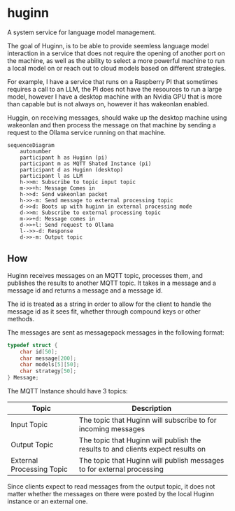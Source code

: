 # huginn
A system service for language model management.

The goal of Huginn, is to be able to provide seemless language model interaction in a service that does not require the opening of another port on the machine, as well as the ability to select a more powerful machine to run a local model on or reach out to cloud models based on different strategies.

For example, I have a service that runs on a Raspberry PI that sometimes requires a call to an LLM, the PI does not have the resources to run a large model, however I have a desktop machine with an Nvidia GPU that is more than capable but is not always on, however it has wakeonlan enabled. 

Huggin, on receiving messages, should wake up the desktop machine using wakeonlan and then process the message on that machine by sending a request to the Ollama service running on that machine.

```mermaid
sequenceDiagram
    autonumber
    participant h as Huginn (pi)
    participant m as MQTT Shated Instance (pi)
    participant d as Huginn (desktop)
    participant l as LLM
    h->>m: Subscribe to topic input topic
    m->>+h: Message Comes in
    h->>d: Send wakeonlan packet
    h->>-m: Send message to external processing topic
    d->>d: Boots up with huginn in external processing mode
    d->>m: Subscribe to external processing topic
    m->>+d: Message comes in
    d->>+l: Send request to Ollama
    l-->>-d: Response
    d->>-m: Output topic

```

## How
Huginn receives messages on an MQTT topic, processes them, and publishes the results to another MQTT topic.
It takes in a message and a message id and returns a message and a message id.

The id is treated as a string in order to allow for the client to handle the message id as it sees fit, whether through compound keys or other methods.

The messages are sent as messagepack messages in the following format:

```c
typedef struct {
    char id[50];
    char message[200];
    char models[5][50];
    char strategy[50];
} Message;
```

The MQTT Instance should have 3 topics:

| Topic                     | Description                                                                     |
|---------------------------|---------------------------------------------------------------------------------|
| Input Topic               | The topic that Huginn will subscribe to for incoming messages                   |
| Output Topic              | The topic that Huginn will publish the results to and clients expect results on |
| External Processing Topic | The topic that Huginn will publish messages to for external processing          |

Since clients expect to read messages from the output topic, it does not matter whether the messages on there were posted by the
local Huginn instance or an external one.
